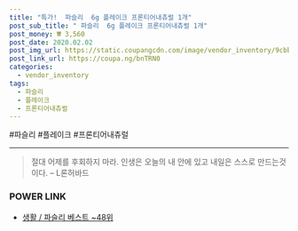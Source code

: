 ```yaml
--- 
title: "특가!  파슬리  6g 플레이크 프론티어내츄럴 1개" 
post_sub_title: " 파슬리  6g 플레이크 프론티어내츄럴 1개" 
post_money: ₩ 3,560 
post_date: 2020.02.02 
post_img_url: https://static.coupangcdn.com/image/vendor_inventory/9cbb/3dba4ca2aeceed7afc325719b65c64f44c6ac2c123f24c27b144332337bb.jpg 
post_link_url: https://coupa.ng/bnTRN0 
categories: 
  - vendor_inventory 
tags: 
  - 파슬리 
  - 플레이크 
  - 프론티어내츄럴 
--- 
```

  #파슬리 #플레이크 #프론티어내츄럴 
<hr> 

> 절대 어제를 후회하지 마라. 인생은 오늘의  내 안에 있고 내일은 스스로 만드는것이다. – L론허바드 


### POWER LINK

* <a href="https://blog.naver.com/santokki14/221793187364" target="_blank">생활 / 파슬리 베스트 ~48위</a>
